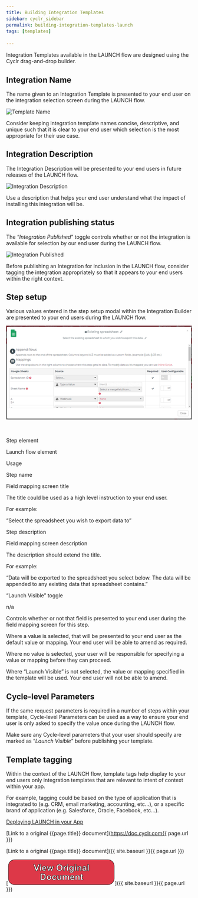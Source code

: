 ```yaml
---
title: Building Integration Templates
sidebar: cyclr_sidebar
permalink: building-integration-templates-launch
tags: [templates]

---
```


Integration Templates available in the LAUNCH flow are designed using the Cyclr drag-and-drop builder.

Integration Name
----------------

The name given to an Integration Template is presented to your end user on the integration selection screen during the LAUNCH flow.

  
![Template Name](./images/template_name.png)

  
Consider keeping integration template names concise, descriptive, and unique such that it is clear to your end user which selection is the most appropriate for their use case.

Integration Description
-----------------------

The Integration Description will be presented to your end users in future releases of the LAUNCH flow.

  
![Integration Description](./images/integration_description.png)

  
Use a description that helps your end user understand what the impact of installing this integration will be.

Integration publishing status
-----------------------------

The “_Integration Published_” toggle controls whether or not the integration is available for selection by our end user during the LAUNCH flow.

  
![Integration Published](./images/integration_published.png)

  
Before publishing an Integration for inclusion in the LAUNCH flow, consider tagging the integration appropriately so that it appears to your end users within the right context.

Step setup
----------

Various values entered in the step setup modal within the Integration Builder are presented to your end users during the LAUNCH flow.

  
![LAUNCH Step Setup](./images/step_setup.png)

 

Step element

Launch flow element

Usage

Step name

Field mapping screen title

The title could be used as a high level instruction to your end user.  
  
For example:  
  
“Select the spreadsheet you wish to export data to”

Step description

Field mapping screen description

The description should extend the title.  
  
For example:  
  
“Data will be exported to the spreadsheet you select below. The data will be appended to any existing data that spreadsheet contains.”

“Launch Visible” toggle

n/a

Controls whether or not that field is presented to your end user during the field mapping screen for this step.  
  
Where a value is selected, that will be presented to your end user as the default value or mapping. Your end user will be able to amend as required.  
  
Where no value is selected, your user will be responsible for specifying a value or mapping before they can proceed.  
  
Where “Launch Visible” is not selected, the value or mapping specified in the template will be used. Your end user will not be able to amend.

Cycle-level Parameters
----------------------

If the same request parameters is required in a number of steps within your template, Cycle-level Parameters can be used as a way to ensure your end user is only asked to specify the value once during the LAUNCH flow.

Make sure any Cycle-level parameters that your user should specify are marked as “_Launch Visible_” before publishing your template.

Template tagging
----------------

Within the context of the LAUNCH flow, template tags help display to your end users only integration templates that are relevant to intent of context within your app.

For example, tagging could be based on the type of application that is integrated to (e.g. CRM, email marketing, accounting, etc…), or a specific brand of application (e.g. Salesforce, Oracle, Facebook, etc…).

[Deploying LAUNCH in your App](./launch-deployment)

[Link to a original {{page.title}} document](https://doc.cyclr.com{{ page.url }})

[Link to a original {{page.title}} document]({{ site.baseurl }}{{ page.url }})

[<img src="/_images/Original-Doc.png">]({{ site.baseurl }}{{ page.url }})
